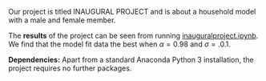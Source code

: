 Our project is titled INAUGURAL PROJECT and is about a household model with a male and female member.

The **results** of the project can be seen from running [inauguralproject.ipynb](inauguralproject.ipynb).
We find that the model fit data the best when $\alpha = 0.98$ and $\sigma = .0.1$. 

**Dependencies:** Apart from a standard Anaconda Python 3 installation, the project requires no further packages. 
